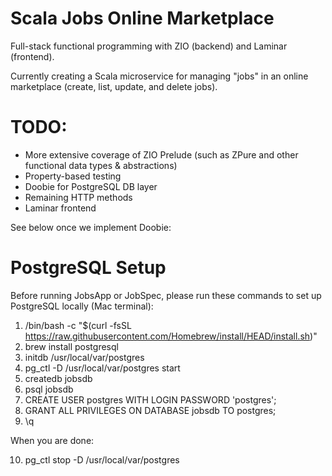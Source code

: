 # Scala Jobs Online Marketplace

Full-stack functional programming with ZIO (backend) and Laminar (frontend).

Currently creating a Scala microservice for managing "jobs" in an online marketplace (create, list, update, and delete jobs).

# TODO:

* More extensive coverage of ZIO Prelude (such as ZPure and other functional data types & abstractions)
* Property-based testing
* Doobie for PostgreSQL DB layer
* Remaining HTTP methods
* Laminar frontend

See below once we implement Doobie:

# PostgreSQL Setup

Before running JobsApp or JobSpec, please run these commands to set up PostgreSQL locally (Mac terminal):

1. /bin/bash -c "$(curl -fsSL https://raw.githubusercontent.com/Homebrew/install/HEAD/install.sh)"
2. brew install postgresql
3. initdb /usr/local/var/postgres
4. pg_ctl -D /usr/local/var/postgres start
5. createdb jobsdb
6. psql jobsdb
7. CREATE USER postgres WITH LOGIN PASSWORD 'postgres';
8. GRANT ALL PRIVILEGES ON DATABASE jobsdb TO postgres;
9. \q

When you are done:

10. pg_ctl stop -D /usr/local/var/postgres
